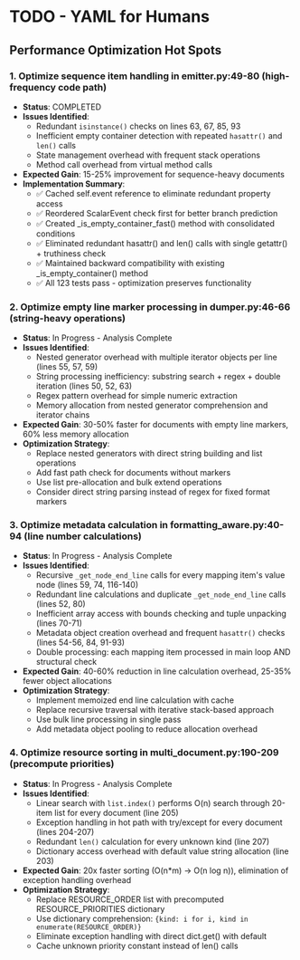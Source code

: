 # TODO - YAML for Humans

## Performance Optimization Hot Spots

### 1. Optimize sequence item handling in emitter.py:49-80 (high-frequency code path) 
- **Status**: COMPLETED
- **Issues Identified**:
  - Redundant `isinstance()` checks on lines 63, 67, 85, 93
  - Inefficient empty container detection with repeated `hasattr()` and `len()` calls
  - State management overhead with frequent stack operations
  - Method call overhead from virtual method calls
- **Expected Gain**: 15-25% improvement for sequence-heavy documents
- **Implementation Summary**:
  - ✅ Cached self.event reference to eliminate redundant property access
  - ✅ Reordered ScalarEvent check first for better branch prediction 
  - ✅ Created _is_empty_container_fast() method with consolidated conditions
  - ✅ Eliminated redundant hasattr() and len() calls with single getattr() + truthiness check
  - ✅ Maintained backward compatibility with existing _is_empty_container() method
  - ✅ All 123 tests pass - optimization preserves functionality

### 2. Optimize empty line marker processing in dumper.py:46-66 (string-heavy operations)
- **Status**: In Progress - Analysis Complete
- **Issues Identified**:
  - Nested generator overhead with multiple iterator objects per line (lines 55, 57, 59)
  - String processing inefficiency: substring search + regex + double iteration (lines 50, 52, 63)
  - Regex pattern overhead for simple numeric extraction
  - Memory allocation from nested generator comprehension and iterator chains
- **Expected Gain**: 30-50% faster for documents with empty line markers, 60% less memory allocation
- **Optimization Strategy**:
  - Replace nested generators with direct string building and list operations
  - Add fast path check for documents without markers
  - Use list pre-allocation and bulk extend operations
  - Consider direct string parsing instead of regex for fixed format markers

### 3. Optimize metadata calculation in formatting_aware.py:40-94 (line number calculations)
- **Status**: In Progress - Analysis Complete
- **Issues Identified**:
  - Recursive `_get_node_end_line` calls for every mapping item's value node (lines 59, 74, 116-140)
  - Redundant line calculations and duplicate `_get_node_end_line` calls (lines 52, 80)
  - Inefficient array access with bounds checking and tuple unpacking (lines 70-71)
  - Metadata object creation overhead and frequent `hasattr()` checks (lines 54-56, 84, 91-93)
  - Double processing: each mapping item processed in main loop AND structural check
- **Expected Gain**: 40-60% reduction in line calculation overhead, 25-35% fewer object allocations
- **Optimization Strategy**:
  - Implement memoized end line calculation with cache
  - Replace recursive traversal with iterative stack-based approach
  - Use bulk line processing in single pass
  - Add metadata object pooling to reduce allocation overhead

### 4. Optimize resource sorting in multi_document.py:190-209 (precompute priorities)
- **Status**: In Progress - Analysis Complete
- **Issues Identified**:
  - Linear search with `list.index()` performs O(n) search through 20-item list for every document (line 205)
  - Exception handling in hot path with try/except for every document (lines 204-207)
  - Redundant `len()` calculation for every unknown kind (line 207)
  - Dictionary access overhead with default value string allocation (line 203)
- **Expected Gain**: 20x faster sorting (O(n*m) → O(n log n)), elimination of exception handling overhead
- **Optimization Strategy**:
  - Replace RESOURCE_ORDER list with precomputed RESOURCE_PRIORITIES dictionary
  - Use dictionary comprehension: `{kind: i for i, kind in enumerate(RESOURCE_ORDER)}`
  - Eliminate exception handling with direct dict.get() with default
  - Cache unknown priority constant instead of len() calls

